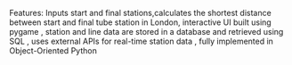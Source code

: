 Features:
Inputs start and final stations,calculates the shortest distance between start and final tube station in London, interactive UI built using pygame
, station and line data are stored in a database and retrieved using SQL
, uses external APIs for real-time station data
, fully implemented in Object-Oriented Python
